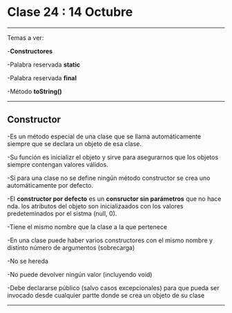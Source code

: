 # Clase 24 : 14 Octubre

---

Temas a ver:

-**Constructores**

-Palabra reservada **static**

-Palabra reservada **final**

-Método **toString()**

---

## Constructor

-Es un método especial de una clase que se llama automáticamente siempre que se declara un objeto de esa clase.

-Su función es inicializr el objeto y sirve para asegurarnos que los objetos siempre contengan valores válidos.

-Si para una clase no se define ningún método constructor se crea uno automáticamente por defecto.

-El **constructor por defecto** es un **consructor sin parámetros** que no hace nda. los atributos del objeto son inicializaados con los valores predeteminados por el sistma (null, 0).

-Tiene el mismo nombre que la clase a la que pertenece

-En una clase puede haber varios constructores con el mismo nombre y distinto número de argumentos (sobrecarga)

-No se hereda

-No puede devolver ningún valor (incluyendo void)

-Debe declararse público (salvo casos excepcionales) para que pueda ser invocado desde cualquier partte donde se crea un objeto de su clase

---
